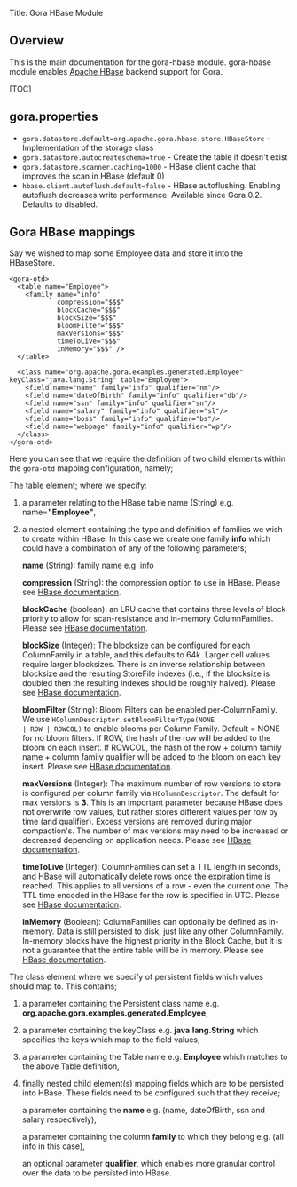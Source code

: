 Title: Gora HBase Module

## Overview
This is the main documentation for the gora-hbase module. gora-hbase 
module enables [Apache HBase](http://hbase.apache.org) backend support for Gora.

[TOC] 

## gora.properties 
* <code>gora.datastore.default=org.apache.gora.hbase.store.HBaseStore</code> - Implementation of the storage class 
* <code>gora.datastore.autocreateschema=true</code> - Create the table if doesn't exist
* <code>gora.datastore.scanner.caching=1000</code> - HBase client cache that improves the scan in HBase (default 0)
* <code>hbase.client.autoflush.default=false</code> -  HBase autoflushing. Enabling autoflush decreases write performance. Available since Gora 0.2. Defaults to disabled.
 
## Gora HBase mappings
Say we wished to map some Employee data and store it into the HBaseStore.

    <gora-otd>
      <table name="Employee">
        <family name="info" 
                compression="$$$" 
                blockCache="$$$" 
                blockSize="$$$" 
                bloomFilter="$$$" 
                maxVersions="$$$" 
                timeToLive="$$$" 
                inMemory="$$$" />
      </table> 

      <class name="org.apache.gora.examples.generated.Employee" keyClass="java.lang.String" table="Employee">
        <field name="name" family="info" qualifier="nm"/>
        <field name="dateOfBirth" family="info" qualifier="db"/>
        <field name="ssn" family="info" qualifier="sn"/>
        <field name="salary" family="info" qualifier="sl"/>
        <field name="boss" family="info" qualifier="bs"/>
        <field name="webpage" family="info" qualifier="wp"/>
      </class>
    </gora-otd>

Here you can see that we require the definition of two child elements within the 
<code>gora-otd</code> mapping configuration, namely;

The table element; where we specify: 

1. a parameter relating to the HBase table name (String) e.g. name=<b>"Employee"</b>, 

2. a nested element containing the type and definition of families we wish to create within HBase. In this case we create one family <b>info</b> which could have a combination of any of the following parameters;

   <b>name</b> (String): family name e.g. info

   <b>compression</b> (String): the compression option to use in HBase. Please see <a href="http://hbase.apache.org/book/compression.html">HBase documentation</a>.

   <b>blockCache</b> (boolean):  an LRU cache that contains three levels of block priority to allow for scan-resistance and in-memory ColumnFamilies. Please see <a href="https://hbase.apache.org/book/regionserver.arch.html#block.cache">HBase documentation</a>.

   <b>blockSize</b> (Integer): The blocksize can be configured for each ColumnFamily in a table, and this defaults to 64k. Larger cell values require larger blocksizes. There is an inverse relationship between blocksize and the resulting StoreFile indexes (i.e., if the blocksize is doubled then the resulting indexes should be roughly halved). Please see <a href="http://hbase.apache.org/book/perf.schema.html#schema.cf.blocksize">HBase documentation</a>. 

   <b>bloomFilter</b> (String): Bloom Filters can be enabled per-ColumnFamily. We use <code>HColumnDescriptor.setBloomFilterType(NONE | ROW | ROWCOL)</code> to enable blooms per Column Family. Default = NONE for no bloom filters. If ROW, the hash of the row will be added to the bloom on each insert. If ROWCOL, the hash of the row + column family name + column family qualifier will be added to the bloom on each key insert. Please see <a href="http://hbase.apache.org/book/perf.schema.html#schema.bloom">HBase documentation</a>.

   <b>maxVersions</b> (Integer): The maximum number of row versions to store is configured per column family via <code>HColumnDescriptor</code>. The default for max versions is <b>3</b>. This is an important parameter because HBase does not overwrite row values, but rather stores different values per row by time (and qualifier). Excess versions are removed during major compaction's. The number of max versions may need to be increased or decreased depending on application needs. Please see <a href="http://hbase.apache.org/book/schema.versions.html">HBase documentation</a>.

   <b>timeToLive</b> (Integer): ColumnFamilies can set a TTL length in seconds, and HBase will automatically delete rows once the expiration time is reached. This applies to all versions of a row - even the current one. The TTL time encoded in the HBase for the row is specified in UTC. Please see <a href="https://hbase.apache.org/book/ttl.html">HBase documentation</a>.

   <b>inMemory</b> (Boolean): ColumnFamilies can optionally be defined as in-memory. Data is still persisted to disk, just like any other ColumnFamily. In-memory blocks have the highest priority in the Block Cache, but it is not a guarantee that the entire table will be in memory. Please see <a href="http://hbase.apache.org/book/perf.schema.html#cf.in.memory">HBase documentation</a>.

The class element where we specify of persistent fields which values should map to. This contains;

1. a parameter containing the Persistent class name e.g. <b>org.apache.gora.examples.generated.Employee</b>, 

2. a parameter containing the keyClass e.g. <b>java.lang.String</b> which specifies the keys which map to the field values, 

3. a parameter containing the Table name e.g. <b>Employee</b> which matches to the above Table definition,

4. finally nested child element(s) mapping fields which are to be persisted into HBase. These fields need to be configured such that they receive;

   a parameter containing the <b>name</b> e.g. (name, dateOfBirth, ssn and salary respectively), 

   a parameter containing the column <b>family</b> to which they belong e.g. (all info in this case), 

   an optional parameter <b>qualifier</b>, which enables more granular control over the data to be persisted into HBase.
